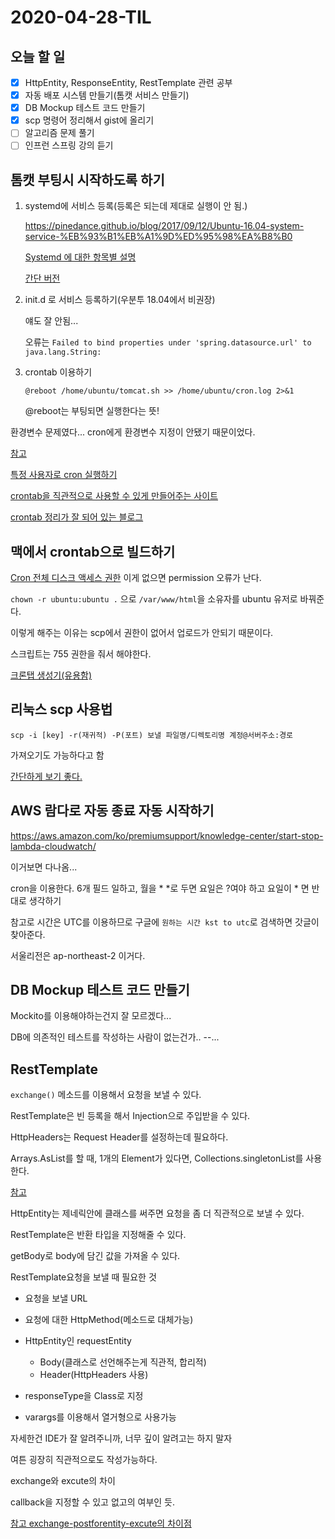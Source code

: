# 2020-04-28-TIL

## 오늘 할 일

- [x] HttpEntity, ResponseEntity, RestTemplate 관련 공부
- [x] 자동 배포 시스템 만들기(톰캣 서비스 만들기)
- [x] DB Mockup 테스트 코드 만들기
- [x] scp 명령어 정리해서 gist에 올리기
- [ ] 알고리즘 문제 풀기
- [ ] 인프런 스프링 강의 듣기

## 톰캣 부팅시 시작하도록 하기

1. systemd에 서비스 등록(등록은 되는데 제대로 실행이 안 됨.)

   https://pinedance.github.io/blog/2017/09/12/Ubuntu-16.04-system-service-%EB%93%B1%EB%A1%9D%ED%95%98%EA%B8%B0

   [Systemd 에 대한 항목별 설명](https://victorydntmd.tistory.com/215)

   [간단 버전](https://nasanx2001.tistory.com/entry/%EC%9A%B0%EB%B6%84%ED%88%AC-1804-%EC%9E%90%EB%8F%99%EC%8B%A4%ED%96%89-%EC%84%9C%EB%B9%84%EC%8A%A4%EB%93%B1%EB%A1%9D)

2. init.d 로 서비스 등록하기(우분투 18.04에서 비권장)

   얘도 잘 안됨...

   오류는 `Failed to bind properties under 'spring.datasource.url' to java.lang.String:`

3. crontab 이용하기

   `@reboot /home/ubuntu/tomcat.sh >> /home/ubuntu/cron.log 2>&1`

   @reboot는 부팅되면 실행한다는 뜻!

환경변수 문제였다... cron에게 환경변수 지정이 안됐기 때문이었다.

[참고](https://stackoverflow.com/questions/51205164/script-file-restart-tomcat-runs-manually-success-but-fails-on-crontab)

[특정 사용자로 cron 실행하기](https://mytory.net/2017/10/11/cron-as-specific-user.html)

[crontab을 직관적으로 사용할 수 있게 만들어주는 사이트](https://crontab-generator.org/)

[crontab 정리가 잘 되어 있는 블로그](https://jdm.kr/blog/2)

## 맥에서 crontab으로 빌드하기

[Cron 전체 디스크 액세스 권한](https://blog.bejarano.io/fixing-cron-jobs-in-mojave/) 이게 없으면 permission 오류가 난다.

`chown -r ubuntu:ubuntu .` 으로 `/var/www/html`을 소유자를 ubuntu 유저로 바꿔준다.

이렇게 해주는 이유는 scp에서 권한이 없어서 업로드가 안되기 때문이다.

스크립트는 755 권한을 줘서 해야한다.

[크론탭 생성기(유용함)](https://crontab-generator.org/)

## 리눅스 scp 사용법

`scp -i [key] -r(재귀적) -P(포트) 보낼 파일명/디렉토리명 계정@서버주소:경로`

가져오기도 가능하다고 함

[간단하게 보기 좋다.](https://ororonge.tistory.com/24)

## AWS 람다로 자동 종료 자동 시작하기

https://aws.amazon.com/ko/premiumsupport/knowledge-center/start-stop-lambda-cloudwatch/

이거보면 다나옴...

cron을 이용한다. 6개 필드 일하고, 월을 * *로 두면 요일은 ?여야 하고 요일이 * 면 반대로 생각하기

참고로 시간은 UTC를 이용하므로 구글에 `원하는 시간 kst to utc`로 검색하면 갓글이 찾아준다.

서울리전은 ap-northeast-2 이거다.

## DB Mockup 테스트 코드 만들기

Mockito를 이용해야하는건지 잘 모르겠다...

DB에 의존적인 테스트를 작성하는 사람이 없는건가.. --...

## RestTemplate

`exchange()` 메소드를 이용해서 요청을 보낼 수 있다.

RestTemplate은 빈 등록을 해서 Injection으로 주입받을 수 있다. 

HttpHeaders는 Request Header를 설정하는데 필요하다.

Arrays.AsList를 할 때, 1개의 Element가 있다면, Collections.singletonList를 사용한다.

[참고](https://jhleed.tistory.com/88)

HttpEntity는 제네릭안에 클래스를 써주면 요청을 좀 더 직관적으로 보낼 수 있다.

RestTemplate은 반환 타입을 지정해줄 수 있다.

getBody로 body에 담긴 값을 가져올 수 있다.



RestTemplate요청을 보낼 때 필요한 것

- 요청을 보낼 URL

- 요청에 대한 HttpMethod(메소드로 대체가능)
- HttpEntity인 requestEntity
  - Body(클래스로 선언해주는게 직관적, 합리적)
  - Header(HttpHeaders 사용)
- responseType을 Class로 지정
- varargs를 이용해서 열거형으로 사용가능

자세한건 IDE가 잘 알려주니까, 너무 깊이 알려고는 하지 말자

여튼 굉장히 직관적으로도 작성가능하다.



exchange와 excute의 차이

callback을 지정할 수 있고 없고의 여부인 듯.

[참고 exchange-postforentity-excute의 차이점](https://stackoverflow.com/questions/52364187/resttemplate-exchange-vs-postforentity-vs-execute)

